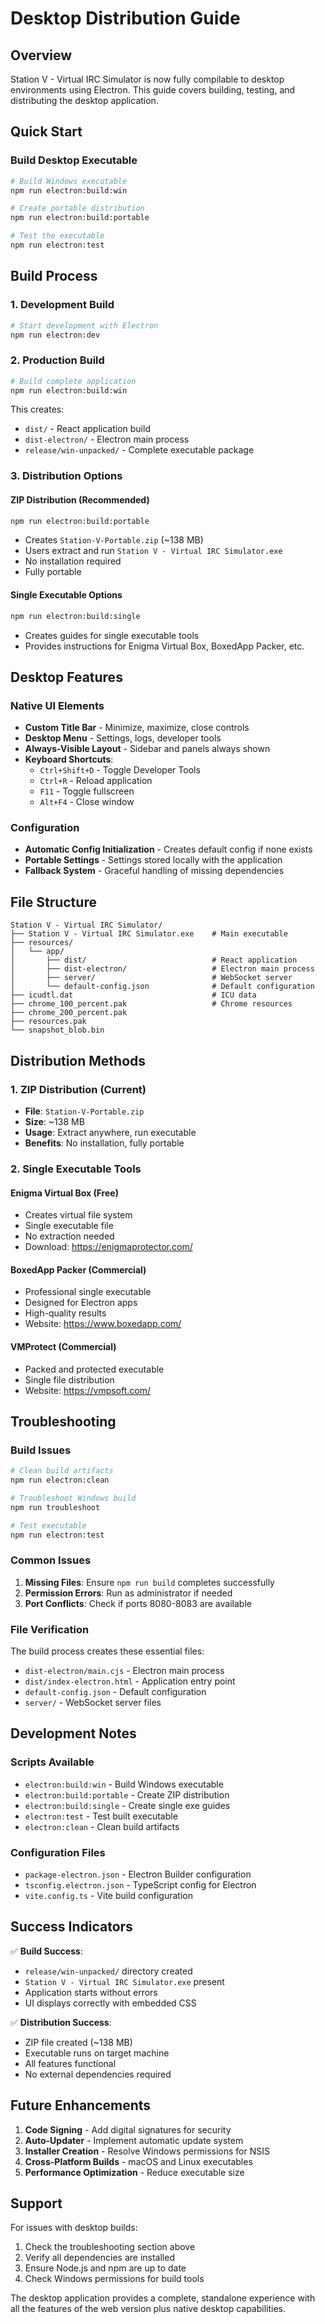 # Desktop Distribution Guide

## Overview

Station V - Virtual IRC Simulator is now fully compilable to desktop environments using Electron. This guide covers building, testing, and distributing the desktop application.

## Quick Start

### Build Desktop Executable
```bash
# Build Windows executable
npm run electron:build:win

# Create portable distribution
npm run electron:build:portable

# Test the executable
npm run electron:test
```

## Build Process

### 1. Development Build
```bash
# Start development with Electron
npm run electron:dev
```

### 2. Production Build
```bash
# Build complete application
npm run electron:build:win
```

This creates:
- `dist/` - React application build
- `dist-electron/` - Electron main process
- `release/win-unpacked/` - Complete executable package

### 3. Distribution Options

#### ZIP Distribution (Recommended)
```bash
npm run electron:build:portable
```
- Creates `Station-V-Portable.zip` (~138 MB)
- Users extract and run `Station V - Virtual IRC Simulator.exe`
- No installation required
- Fully portable

#### Single Executable Options
```bash
npm run electron:build:single
```
- Creates guides for single executable tools
- Provides instructions for Enigma Virtual Box, BoxedApp Packer, etc.

## Desktop Features

### Native UI Elements
- **Custom Title Bar** - Minimize, maximize, close controls
- **Desktop Menu** - Settings, logs, developer tools
- **Always-Visible Layout** - Sidebar and panels always shown
- **Keyboard Shortcuts**:
  - `Ctrl+Shift+D` - Toggle Developer Tools
  - `Ctrl+R` - Reload application
  - `F11` - Toggle fullscreen
  - `Alt+F4` - Close window

### Configuration
- **Automatic Config Initialization** - Creates default config if none exists
- **Portable Settings** - Settings stored locally with the application
- **Fallback System** - Graceful handling of missing dependencies

## File Structure

```
Station V - Virtual IRC Simulator/
├── Station V - Virtual IRC Simulator.exe    # Main executable
├── resources/
│   └── app/
│       ├── dist/                            # React application
│       ├── dist-electron/                   # Electron main process
│       ├── server/                          # WebSocket server
│       └── default-config.json              # Default configuration
├── icudtl.dat                               # ICU data
├── chrome_100_percent.pak                   # Chrome resources
├── chrome_200_percent.pak
├── resources.pak
└── snapshot_blob.bin
```

## Distribution Methods

### 1. ZIP Distribution (Current)
- **File**: `Station-V-Portable.zip`
- **Size**: ~138 MB
- **Usage**: Extract anywhere, run executable
- **Benefits**: No installation, fully portable

### 2. Single Executable Tools

#### Enigma Virtual Box (Free)
- Creates virtual file system
- Single executable file
- No extraction needed
- Download: https://enigmaprotector.com/

#### BoxedApp Packer (Commercial)
- Professional single executable
- Designed for Electron apps
- High-quality results
- Website: https://www.boxedapp.com/

#### VMProtect (Commercial)
- Packed and protected executable
- Single file distribution
- Website: https://vmpsoft.com/

## Troubleshooting

### Build Issues
```bash
# Clean build artifacts
npm run electron:clean

# Troubleshoot Windows build
npm run troubleshoot

# Test executable
npm run electron:test
```

### Common Issues
1. **Missing Files**: Ensure `npm run build` completes successfully
2. **Permission Errors**: Run as administrator if needed
3. **Port Conflicts**: Check if ports 8080-8083 are available

### File Verification
The build process creates these essential files:
- `dist-electron/main.cjs` - Electron main process
- `dist/index-electron.html` - Application entry point
- `default-config.json` - Default configuration
- `server/` - WebSocket server files

## Development Notes

### Scripts Available
- `electron:build:win` - Build Windows executable
- `electron:build:portable` - Create ZIP distribution
- `electron:build:single` - Create single exe guides
- `electron:test` - Test built executable
- `electron:clean` - Clean build artifacts

### Configuration Files
- `package-electron.json` - Electron Builder configuration
- `tsconfig.electron.json` - TypeScript config for Electron
- `vite.config.ts` - Vite build configuration

## Success Indicators

✅ **Build Success**:
- `release/win-unpacked/` directory created
- `Station V - Virtual IRC Simulator.exe` present
- Application starts without errors
- UI displays correctly with embedded CSS

✅ **Distribution Success**:
- ZIP file created (~138 MB)
- Executable runs on target machine
- All features functional
- No external dependencies required

## Future Enhancements

1. **Code Signing** - Add digital signatures for security
2. **Auto-Updater** - Implement automatic update system
3. **Installer Creation** - Resolve Windows permissions for NSIS
4. **Cross-Platform Builds** - macOS and Linux executables
5. **Performance Optimization** - Reduce executable size

## Support

For issues with desktop builds:
1. Check the troubleshooting section above
2. Verify all dependencies are installed
3. Ensure Node.js and npm are up to date
4. Check Windows permissions for build tools

The desktop application provides a complete, standalone experience with all the features of the web version plus native desktop capabilities.
